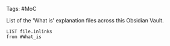 Tags: #MoC 

List of the 'What is' explanation files across this Obsidian Vault.

```dataview
LIST file.inlinks
from #What_is 
```